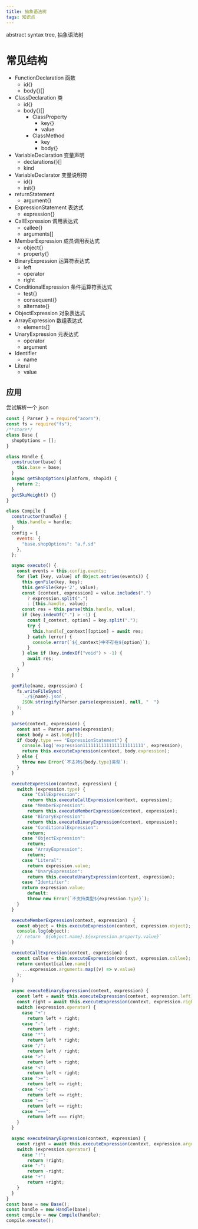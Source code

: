 ```yaml
---
title: 抽象语法树
tags: 知识点
--- 
```


abstract syntax tree, 抽象语法树

# 常见结构

- FunctionDeclaration 函数
  - id{}
  - body{}[]
- ClassDeclaration 类
  - id{}
  - body{}[]
    - ClassProperty
      - key{}
      - value
    - ClassMethod
      - key
      - body{}
- VariableDeclaration 变量声明
  - declarations{}[]
  - kind
- VariableDeclarator 变量说明符
  - id{}
  - init{}
- returnStatement
  - argument{}
- ExpressionStatement 表达式
  - expression{}
- CallExpression 调用表达式
  - callee{}
  - arguments[]
- MemberExpression 成员调用表达式
  - object{}
  - property{}
- BinaryExpression 运算符表达式
  - left
  - operator
  - right
- ConditionalExpression 条件运算符表达式
  - test{}
  - consequent{}
  - alternate{}
- ObjectExpression 对象表达式
- ArrayExpression 数组表达式
  - elements[]
- UnaryExpression 元表达式
  - operator
  - argument
- Identifier
  - name
- Literal
  - value

## 应用

尝试解析一个 json

```js
const { Parser } = require("acorn");
const fs = require("fs");
/**store*/
class Base {
  shopOptions = [];
}

class Handle {
  constructor(base) {
    this.base = base;
  }
  async getShopOptions(platform, shopId) {
    return 2;
  }
  getSkuWeight() {}
}

class Compile {
  constructor(handle) {
    this.handle = handle;
  }
  config = {
    events: {
      "base.shopOptions": "a.f.sd"
    },
  };

  async execute() {
    const events = this.config.events;
    for (let [key, value] of Object.entries(events)) {
      this.genFile(key, key);
      this.genFile(key+'2', value);
      const [context, expression] = value.includes(".")
        ? expression.split(".")
        : [this.handle, value];
      const res = this.parse(this.handle, value);
      if (key.indexOf(".") > -1) {
        const [_context, option] = key.split(".");
        try {
          this.handle[_context][option] = await res;
        } catch (error) {
          console.error(`${_context}中不存在${option}`);
        }
      } else if (key.indexOf("void") > -1) {
        await res;
      }
    }
  }

  genFile(name, expression) {
    fs.writeFileSync(
      `./${name}.json`,
      JSON.stringify(Parser.parse(expression), null, "  ")
    );
  }

  parse(context, expression) {
    const ast = Parser.parse(expression);
    const body = ast.body[0];
    if (body.type === "ExpressionStatement") {
      console.log('expression11111111111111111111111', expression);
      return this.executeExpression(context, body.expression);
    } else {
      throw new Error(`不支持${body.type}类型`);
    }
  }

  executeExpression(context, expression) {
    switch (expression.type) {
      case "CallExpression":
        return this.executeCallExpression(context, expression);
      case "MemberExpression":
        return this.executeMemberExpression(context, expression);
      case "BinaryExpression":
        return this.executeBinaryExpression(context, expression);
      case "ConditionalExpression":
        return;
      case "ObjectExpression":
        return;
      case "ArrayExpression":
        return;
      case "Literal":
        return expression.value;
      case "UnaryExpression":
        return this.executeUnaryExpression(context, expression);
      case "Identifier": 
      return expression.value;
        default:
        throw new Error(`不支持类型${expression.type}`);
    }
  }

  executeMemberExpression(context, expression)  {
    const object = this.executeExpression(context, expression.object);
    console.log(object);
    // return `${object.name}.${expression.property.value}`
  }

  executeCallExpression(context, expression) {
    const callee = this.executeExpression(context, expression.callee);
    return context[callee.name](
      ...expression.arguments.map((v) => v.value)
    );
  }

  async executeBinaryExpression(context, expression) {
    const left = await this.executeExpression(context, expression.left);
    const right = await this.executeExpression(context, expression.right);
    switch (expression.operator) {
      case "+":
        return left + right;
      case "-":
        return left - right;
      case "*":
        return left * right;
      case "/":
        return left / right;
      case ">":
        return left > right;
      case "<":
        return left < right;
      case ">=":
        return left >= right;
      case "<=":
        return left <= right;
      case "==":
        return left == right;
      case "===":
        return left === right;
    }
  }

  async executeUnaryExpression(context, expression) {
    const right = await this.executeExpression(context, expression.argument);
    switch (expression.operator) {
      case "!":
        return !right;
      case "-":
        return -right;
      case "+":
        return +right;
    }
  }
}
const base = new Base();
const handle = new Handle(base);
const compile = new Compile(handle);
compile.execute();
```
